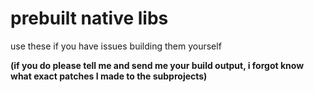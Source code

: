 # prebuilt native libs

use these if you have issues building them yourself

**(if you do please tell me and send me your build output, i forgot know what exact patches I made to the subprojects)**
